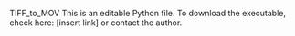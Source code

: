 TIFF_to_MOV
This is an editable Python file. To download the executable, check here: [insert link] or contact the author.
